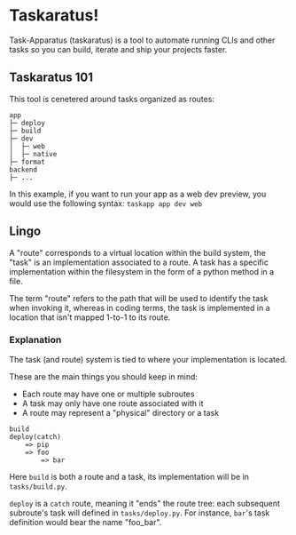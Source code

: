 # Taskaratus!
Task-Apparatus (taskaratus) is a tool to automate running CLIs and other tasks
so you can build, iterate and ship your projects faster.

## Taskaratus 101
This tool is cenetered around tasks organized as routes:

```
app
├─ deploy
├─ build
├─ dev
│  ├─ web
│  ├─ native
├─ format
backend
├─ ...
```

In this example, if you want to run your app as a web dev preview,
you would use the following syntax: `taskapp app dev web`

## Lingo
A "route" corresponds to a virtual location within the build system,
the "task" is an implementation associated to a route. A task has a specific implementation within the filesystem in the form of a python method in a file.

The term "route" refers to the path that will be used to identify the
task when invoking it, whereas in coding terms, the task is implemented
in a location that isn't mapped 1-to-1 to its route.

### Explanation
The task (and route) system is tied to where your implementation is
located.

These are the main things you should keep in mind:
- Each route may have one or multiple subroutes
- A task may only have one route associated with it
- A route may represent a "physical" directory or a task

```
build
deploy(catch)
    => pip
    => foo
        => bar
```

Here `build` is both a route and a task, its implementation
will be in `tasks/build.py`.

`deploy` is a `catch` route, meaning it "ends" the route tree:
each subsequent subroute's task will defined in `tasks/deploy.py`.
For instance, `bar`'s task definition would bear the name "foo_bar". 